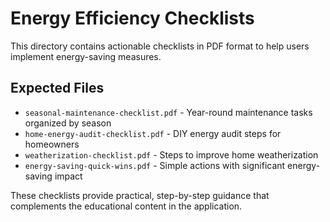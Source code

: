 # Energy Efficiency Checklists

This directory contains actionable checklists in PDF format to help users implement energy-saving measures.

## Expected Files

- `seasonal-maintenance-checklist.pdf` - Year-round maintenance tasks organized by season
- `home-energy-audit-checklist.pdf` - DIY energy audit steps for homeowners
- `weatherization-checklist.pdf` - Steps to improve home weatherization
- `energy-saving-quick-wins.pdf` - Simple actions with significant energy-saving impact

These checklists provide practical, step-by-step guidance that complements the educational content in the application.
